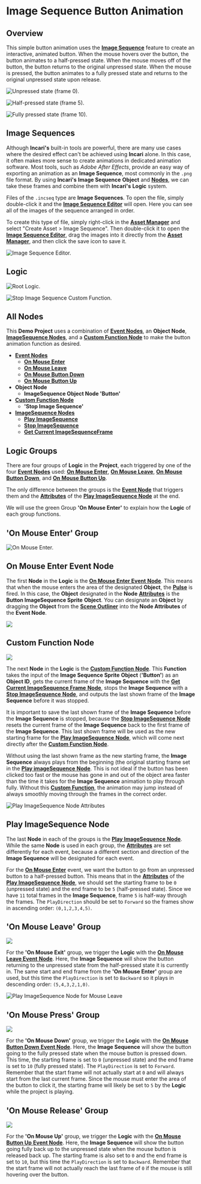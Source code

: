 # Image Sequence Button Animation

## Overview

This simple button animation uses the [**Image Sequence**](4-methods-of-animation.md#3.-image-sequence) feature to create an interactive, animated button. When the mouse hovers over the button, the button animates to a half-pressed state.  When the mouse moves off of the button, the button returns to the original unpressed state.  When the mouse is pressed, the button animates to a fully pressed state and returns to the original unpressed state upon release.

![Unpressed state (frame 0).](../.gitbook/assets/demoimgsq-unpressed.png)

![Half-pressed state (frame 5).](../.gitbook/assets/demoimgsq-halfpressed.png)

![Fully pressed state (frame 10).](../.gitbook/assets/demoimgsq-fullypressed.png)

## Image Sequences

Although **Incari's** built-in tools are powerful, there are many use cases where the desired effect can't be achieved using **Incari** alone. In this case, it often makes more sense to create animations in dedicated animation software. Most tools, such as _Adobe After Effects_, provide an easy way of exporting an animation as an **Image Sequence**, most commonly in the `.png` file format. By using **Incari's** **Image Sequence** **Object** and [**Nodes**](../toolbox/incari/imagesequence/README.md), we can take these frames and combine them with **Incari's** **Logic** system.

Files of the `.incseq` type are **Image Sequences**. To open the file, simply double-click it and the [**Image Sequence Editor**](../modules/image-sequence-editor.md) will open. Here you can see all of the images of the sequence arranged in order.

To create this type of file, simply right-click in the [**Asset Manager**](../modules/asset-manager.md) and select "Create Asset > Image Sequence". Then double-click it to open the [**Image Sequence Editor**](../modules/image-sequence-editor.md), drag the images into it directly from the [**Asset Manager**](../modules/asset-manager.md), and then click the save icon to save it.

![Image Sequence Editor.](../.gitbook/assets/demoimgsq-imagesequenceeditor.png)

## Logic

![Root Logic.](../.gitbook/assets/demoimgsq-rootlogic.png)

![Stop Image Sequence Custom Function.](../.gitbook/assets/demoimgsq-stopimagefunction.png)


## All Nodes

This **Demo Project** uses a combination of [**Event Nodes**](../toolbox/events/README.md), an **Object Node**, [**ImageSequence Nodes**](../toolbox/incari/imagesequence/README.md), and a [**Custom Function Node**](../toolbox/functions/README.md) to make the button animation function as desired.

* [**Event Nodes**](../toolbox/events/README.md)
  * [**On Mouse Enter**](../toolbox/events/mouse/on-mouse-enter.md)
  * [**On Mouse Leave**](../toolbox/events/mouse/on-mouse-leave.md)
  * [**On Mouse Button Down**](../toolbox/events/mouse/on-mouse-button-down.md)
  * [**On Mouse Button Up**](../toolbox/events/mouse/on-mouse-button-up.md)
* **Object Node**
  * **ImageSequence Object Node 'Button'**
* [**Custom Function Node**](../toolbox/functions/README.md)
  * **'Stop Image Sequence'**
* [**ImageSequence Nodes**](../toolbox/incari/imagesequence/README.md)
  * [**Play ImageSequence**](../toolbox/incari/imagesequence/playimagesequence.md)
  * [**Stop ImageSequence**](../toolbox/incari/imagesequence/stopimagesequence.md)
  * [**Get Current ImageSequenceFrame**](../toolbox/incari/imagesequence/getcurrentimagesequenceframe.md)

## Logic Groups

There are four groups of **Logic** in the **Project**, each triggered by one of the four [**Event Nodes**](../toolbox/events/README.md) used: [**On Mouse Enter**](../toolbox/events/mouse/on-mouse-enter.md), [**On Mouse Leave**](../toolbox/events/mouse/on-mouse-leave.md), [**On Mouse Button Down**](../toolbox/events/mouse/on-mouse-button-down.md), and [**On Mouse Button Up**](../toolbox/events/mouse/on-mouse-button-up.md).

The only difference between the groups is the [**Event Node**](../toolbox/events/README.md) that triggers them and the [**Attributes**](../getting-started/attributes/README.md) of the [**Play ImageSequence Node**](../toolbox/incari/imagesequence/playimagesequence.md) at the end.

We will use the green Group **'On Mouse Enter'** to explain how the **Logic** of each group functions.

## 'On Mouse Enter' Group

![On Mouse Enter.](../.gitbook/assets/demoimgsq-onmouseenter.png)

## On Mouse Enter Event Node

The first **Node** in the **Logic** is the [**On Mouse Enter Event** **Node**](../toolbox/events/mouse/on-mouse-enter.md). This means that when the mouse enters the area of the designated **Object**, the [**Pulse**](../modules/logic-editor.md#pulse) is fired.  In this case, the **Object** designated in the **Node** [**Attributes**](../getting-started/attributes/README.md) is the **Button ImageSequence Sprite** **Object**.  You can designate an **Object** by dragging the **Object** from the [**Scene Outliner**](../modules/scene-outliner.md) into the **Node Attributes** of the **Event Node**.

![](../.gitbook/assets/demoimgsq-onmouseenterattr.png)

## Custom Function Node

![](../.gitbook/assets/demoimgsq-customfunctionnode.png)

The next **Node** in the **Logic** is the [**Custom Function** **Node**](../toolbox/functions/README.md). This **Function** takes the input of the **Image Sequence Sprite** **Object** (**'Button'**) as an **Object ID**, gets the current frame of the **Image Sequence** with the [**Get Current ImageSequence Frame** **Node**](../toolbox/incari/imagesequence/getcurrentimagesequenceframe.md), stops the **Image Sequence** with a [**Stop ImageSequence** **Node**](../toolbox/incari/imagesequence/stopimagesequence.md), and outputs the last shown frame of the **Image Sequence** before it was stopped.

It is important to save the last shown frame of the **Image Sequence** before the **Image Sequence** is stopped, because the [**Stop ImageSequence** **Node**](../toolbox/incari/imagesequence/stopimagesequence.md) resets the current frame of the **Image Sequence** back to the first frame of the **Image Sequence**. This last shown frame will be used as the new starting frame for the [**Play ImageSequence** **Node**](../toolbox/incari/imagesequence/playimagesequence.md), which will come next directly after the [**Custom Function** **Node**](../toolbox/functions/README.md).

Without using the last shown frame as the new starting frame, the **Image Sequence** always plays from the beginning (the original starting frame set in the [**Play imageSequence** **Node**](../toolbox/incari/imagesequence/playimagesequence.md).  This is not ideal if the button has been clicked too fast or the mouse has gone in and out of the object area faster than the time it takes for the **Image Sequence** animation to play through fully.  Without this [**Custom Function**](../toolbox/functions/README.md), the animation may jump instead of always smoothly moving through the frames in the correct order.

![Play ImageSequence Node Attributes](../.gitbook/assets/demoimgsq-playimageattr.png)

## Play ImageSequence Node

The last **Node** in each of the groups is the [**Play ImageSequence** **Node**](../toolbox/incari/imagesequence/playimagesequence.md).  While the same **Node** is used in each group, the [**Attributes**](../getting-started/attributes/README.md) are set differently for each event, because a different section and direction of the **Image Sequence** will be designated for each event.

For the [**On Mouse Enter**](../toolbox/events/mouse/on-mouse-enter.md) event, we want the button to go from an unpressed button to a half-pressed button.  This means that in the [**Attributes**](../getting-started/attributes/README.md) of the [**Play ImageSequence** **Node**](../toolbox/incari/imagesequence/playimagesequence.md), we should set the starting frame to be `0` (unpressed state) and the end frame to be `5` (half-pressed state).  Since we have `11` total frames in the **Image Sequence**, frame `5` is half-way through the frames.  The `PlayDirection` should be set to `Forward` so the frames show in ascending order: `(0,1,2,3,4,5)`.

## 'On Mouse Leave' Group

![](../.gitbook/assets/demoimgsq-onmouseleave.png)

For the **'On Mouse Exit'** group, we trigger the **Logic** with the [**On Mouse Leave Event** **Node**](../toolbox/events/mouse/on-mouse-leave.md). Here, the **Image Sequence** will show the button returning to the unpressed state from the half-pressed state it is currently in. The same start and end frame from the **'On Mouse Enter'** group are used, but this time the `PlayDirection` is set to `Backward` so it plays in descending order: `(5,4,3,2,1,0)`.

![Play ImageSequence Node for Mouse Leave](../.gitbook/assets/demoimgsq-playonmouseleave.png)

## 'On Mouse Press' Group

![](../.gitbook/assets/demoimgsq-onmousepress.png)

For the **'On Mouse Down'** group, we trigger the **Logic** with the [**On Mouse Button Down** **Event Node**](../toolbox/events/mouse/on-mouse-button-down.md). Here, the **Image Sequence** will show the button going to the fully pressed state when the mouse button is pressed down. This time, the starting frame is set to `0` (unpressed state) and the end frame is set to `10` (fully pressed state). The `PlayDirection` is set to `Forward`.  Remember that the start frame will not actually start at `0` and will always start from the last current frame.  Since the mouse must enter the area of the button to click it, the starting frame will likely be set to `5` by the **Logic** while the project is playing.

## 'On Mouse Release' Group

![](../.gitbook/assets/demoimgsq-onmouserelease.png)

For the **'On Mouse Up'** group, we trigger the **Logic** with the [**On Mouse Button Up** **Event Node**](../toolbox/events/mouse/on-mouse-button-up.md). Here, the **Image Sequence** will show the button going fully back up to the unpressed state when the mouse button is released back up. The starting frame is also set to `0` and the end frame is set to `10`, but this time the `PlayDirection` is set to `Backward`. Remember that the start frame will not actually reach the last frame of `0` if the mouse is still hovering over the button.

